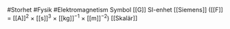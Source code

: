 #Storhet #Fysik #Elektromagnetism
Symbol [[G]]
SI-enhet [[Siemens]] ([[F]] = [[A]]<sup>2</sup> × [[s]]<sup>3</sup> × [[kg]]<sup>−1</sup> × [[m]]<sup>−2</sup>)
[[Skalär]]